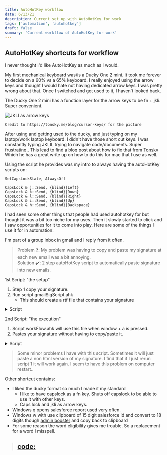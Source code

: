 ```yaml
---
title: AutoHotKey workflow
date: 6/13/21
description: Current set up with AutoHotKey for work
tags: ['automation', 'autohotkey']
draft: false
summary: 'Current workflow of AutoHotKey for work'
---
```


## AutoHotKey shortcuts for workflow

I never thought I'd like AutoHotKey as much as I would.

My first mechanical keyboard was/is a Ducky One 2 mini. It took me forever to decide on a 60% vs a 65% keyboard. I really enjoyed using the arrow keys and thought I would hate not having dedicated arrow keys. I was pretty wrong about that. Once I switched and got used to it, I haven't looked back.

The Ducky One 2 mini has a function layer for the arrow keys to be fn + jkli. Super convenient.

![JKLI as arrow keys](/static/images/arrowKeys.png)

`Credit to https://tonsky.me/blog/cursor-keys/ for the picture `

After using and getting used to the ducky, and just typing on my laptop/work laptop keyboard. I didn't have those short cut keys. I was constantly typing JKLIL trying to navigate code/documents. Super frustrating.. This lead to find a blog post about how to fix that from [Tonsky](https://tonsky.me/blog/cursor-keys/) Which he has a great write up on how to do this for mac that I use as well.

Using the script he provides was my intro to always having the autoHotKey scripts on:

```
SetCapsLockState, AlwaysOff

CapsLock & j::Send, {blind}{Left}
CapsLock & k::Send, {blind}{Down}
CapsLock & l::Send, {blind}{Right}
CapsLock & i::Send, {blind}{Up}
CapsLock & h::Send, {blind}{Backspace}
```

I had seen some other things that people had used autohotkey for but thought it was a bit too niche for my uses. Then it slowly started to click and I saw opportunities for it to come into play. Here are some of the things I use it for in automation:

I'm part of a group inbox in gmail and I reply from it often.

> Problem ❓: My problem was having to copy and paste my signature at each new email was a bit annoying.  
> Solution ✔️: 2 step autoHotKey script to automatically paste signature into new emails.

1st Script: "the setup"

1. Step 1 copy your signature.
2. Run script gmailSigScript.ahk
   - This should create a rtf file that contains your signature

<details>
<summary>Script</summary>

```
 ; Script Function:

 ; Copy formatted text to the Clipboard, then save it to a file

 ; Then Load this file anytime to the Clipboard and paste it to Gmail

 FileAppend, %ClipboardAll%, gmailSig.rtf

 return
```

</details>

2nd Script: "the execution"

1. Script workFlow.ahk will use this file when window + a is pressed.
2. Pastes your signature without having to copy/paste it.

<details>
<summary>Script</summary>

```
#a:: ;Windows+a is the trigger

; LOAD file2clipboard
FileRead, clipboard, *c gmailSig.rtf

; ---
; paste
Send ^v
return
```

</details>

> Some minor problems I have with this script. Sometimes it will just paste a non html version of my signature. I find that if I just rerun script 1 it will work again. I seem to have this problem on computer restart..

Other shortcut contains:

- I liked the ducky format so much I made it my standard
  - I like to have capslock as a fn key. Shuts off capslock to be able to use it with other keys.
  - Caps lock and jkli as arrow keys.
- Windows q opens salesforce report used very often.
- Windows w with use clipboard of 15 digit salesforce id and convert to 18 digits though [admin booster](www.adminbooster.com/tool/15to18) and copy back to clipboard
- For some reason the word eligibility gives me trouble. So a replacement for a word I misspell.

> ## [code:](https://github.com/tdnicola/AutoHokKeyWorkFlow)
